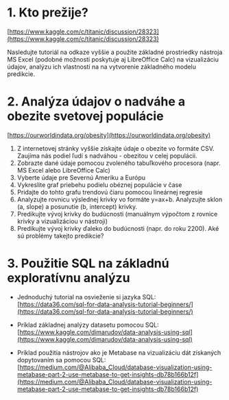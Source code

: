 # 1. Kto prežije?
[https://www.kaggle.com/c/titanic/discussion/28323](https://www.kaggle.com/c/titanic/discussion/28323)

Nasledujte tutoriál na odkaze vyššie a použite základné prostriedky nástroja MS Excel (podobné možnosti poskytuje aj LibreOffice Calc) na vizualizáciu údajov, analýzu ich vlastností na na vytvorenie základného modelu predikcie.

# 2. Analýza údajov o nadváhe a obezite svetovej populácie
[https://ourworldindata.org/obesity](https://ourworldindata.org/obesity)

1. Z internetovej stránky vyššie získajte údaje o obezite vo formáte CSV. Zaujíma nás podiel ľudí s nadváhou - obezitou v celej populácii.
2. Zobrazte dané údaje pomocou zvoleného tabuľkového procesora (napr. MS Excel alebo LibreOffice Calc)
3. Vyberte údaje pre Severnú Ameriku a Európu
4. Vykreslite graf priebehu podielu obéznej populácie v čase
5. Pridajte do tohto grafu trendovú čiaru pomocou lineárnej regresie
6. Analyzujte rovnicu výslednej krivky vo formáte y=ax+b. Analyzujte sklon (a, slope) a posunutie (b, intercept) krivky.
7. Predikujte vývoj krivky do budúcnosti (manuálnym výpočtom z rovnice krivky a vizualizáciou v nástroji)
8. Predikujte vývoj krivky ďaleko do budúcnosti (napr. do roku 2200). Aké sú problémy takejto predikcie?

# 3. Použitie SQL na základnú exploratívnu analýzu
* Jednoduchý tutorial na osvieženie si jazyka SQL: [https://data36.com/sql-for-data-analysis-tutorial-beginners/](https://data36.com/sql-for-data-analysis-tutorial-beginners/)

* Príklad základnej analýzy datasetu pomocou SQL: 
[https://www.kaggle.com/dimarudov/data-analysis-using-sql](https://www.kaggle.com/dimarudov/data-analysis-using-sql)

* Príklad použitia nástrojov ako je Metabase na vizualizáciu dát získaných dopytovaním sa pomocou SQL:
[https://medium.com/@Alibaba_Cloud/database-visualization-using-metabase-part-2-use-metabase-to-get-insights-db78b166b12f](https://medium.com/@Alibaba_Cloud/database-visualization-using-metabase-part-2-use-metabase-to-get-insights-db78b166b12f)
